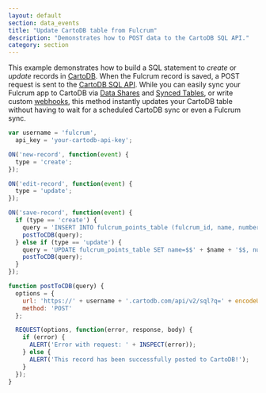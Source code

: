 ```yaml
---
layout: default
section: data_events
title: "Update CartoDB table from Fulcrum"
description: "Demonstrates how to POST data to the CartoDB SQL API."
category: section
---
```


This example demonstrates how to build a SQL statement to *create* or *update* records in [CartoDB](https://cartodb.com/). When the Fulcrum record is saved, a POST request is sent to the [CartoDB SQL API](https://docs.cartodb.com/cartodb-platform/sql-api/). While you can easily sync your Fulcrum app to CartoDB via [Data Shares](http://www.fulcrumapp.com/help/data-shares/) and [Synced Tables](https://blog.cartodb.com/synced-tables-create-real-time-maps-from-data-anywhere/), or write custom [webhooks](/general/webhooks/), this method instantly updates your CartoDB table without having to wait for a scheduled CartoDB sync or even a Fulcrum sync.

```js
var username = 'fulcrum',
  api_key = 'your-cartodb-api-key';

ON('new-record', function(event) {
  type = 'create';
});

ON('edit-record', function(event) {
  type = 'update';
});

ON('save-record', function(event) {
  if (type == 'create') {
    query = 'INSERT INTO fulcrum_points_table (fulcrum_id, name, number, color,  the_geom) VALUES ($$' + RECORDID() + '$$, $$' + $name + '$$, ' + $number + ', $$' + STATUS() + '$$, ST_SetSRID(ST_Point(' + LONGITUDE() + ', ' + LATITUDE() + '),4326))';
    postToCDB(query);
  } else if (type == 'update') {
    query = 'UPDATE fulcrum_points_table SET name=$$' + $name + '$$, number=' + $number + ', color=$$' + STATUS() + '$$, the_geom=ST_SetSRID(ST_Point(' + LONGITUDE() + ', ' + LATITUDE() + '),4326) WHERE fulcrum_id=$$' + RECORDID() + '$$';
    postToCDB(query);
  }
});

function postToCDB(query) {
  options = {
    url: 'https://' + username + '.cartodb.com/api/v2/sql?q=' + encodeURIComponent(query) + '&api_key=' + api_key,
    method: 'POST'
  };

  REQUEST(options, function(error, response, body) {
    if (error) {
      ALERT('Error with request: ' + INSPECT(error));
    } else {
      ALERT('This record has been successfully posted to CartoDB!');
    }
  });
}
```
